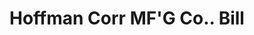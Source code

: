 ---
doi: 10.7916/D8F4918V
date_other: '1917'
date_other_textual: '1917'
form: printed ephemera
genre:
- Invoices
name:
- Hoffman Corr MF'G Co.
object_in_context_url: https://biggert.cul.columbia.edu/items/view/ave_biggert_01408
subject_hierarchical_geographic:
- Philadelphia, Pennsylvania, United States
subject_name:
- Hoffman Corr MF'G Co.
title: Hoffman Corr MF'G Co.. Bill
sort_title: Hoffman Corr MF'G Co.. Bill
call_number: ave_biggert_01408
coordinates:
- 40.00944444444445,-75.13333333333334
pid: ave_biggert_01408
identifiers: ave_biggert_01408
canvas_id: ldpd:396669
permalink: "/items/ave_biggert_01408/"
layout: iiif-image-page
---